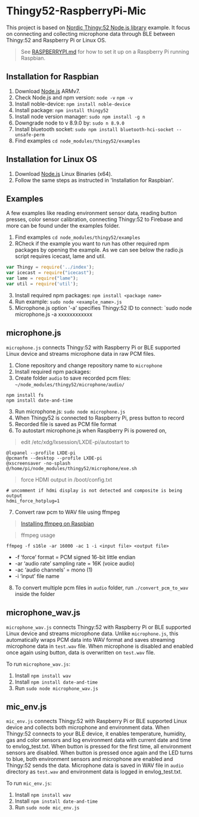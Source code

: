 # Thingy52-RaspberryPi-Mic
This project is based on [Nordic Thingy:52 Node.js library](https://github.com/NordicPlayground/Nordic-Thingy52-Nodejs/blob/master/README.md) example. It focus on connecting and collecting microphone data through BLE between Thingy:52 and Raspberry Pi or Linux OS. 

> See [RASPBERRYPI.md](https://github.com/NordicPlayground/Nordic-Thingy52-Nodejs/blob/master/RASPBERRYPI.md) for how to set it up on a Raspberry Pi running Raspbian.

## Installation for Raspbian 
1. Download [Node.js](https://nodejs.org/en/download/) ARMv7.
2. Check Node.js and npm version: `node -v` `npm -v`
3. Install noble-device: `npm install noble-device`
4. Install package: `npm install thingy52`
5. Install node version manager: `sudo npm install -g n`
6. Downgrade node to v 8.9.0 by: `sudo n 8.9.0`
7. Install bluetooth socket: `sudo npm install bluetooth-hci-socket --unsafe-perm`
8. Find examples `cd node_modules/thingy52/examples`

## Installation for Linux OS
1. Download [Node.js](https://nodejs.org/en/download/) Linux Binaries (x64).
2. Follow the same steps as instructed in 'Installation for Raspbian'.

## Examples
A few examples like reading environment sensor data, reading button presses, color sensor calibration, connecting Thingy:52 to Firebase and more can be found under the examples folder.
1. Find examples `cd node_modules/thingy52/examples`
2. RCheck if the example you want to run has other required npm packages by opening the example. As we can see below the radio.js script requires icecast, lame and util.
```javascript
var Thingy = require('../index');
var icecast = require("icecast");
var lame = require("lame");
var util = require('util');
```
3. Install required npm packages: `npm install <package name>`
4. Run example: `sudo node <example_name>.js`
5. Microphone.js option '-a' specifies Thingy:52 ID to connect: `sudo node microphone.js -a xxxxxxxxxxxx

## microphone.js
`microphone.js` connects Thingy:52 with Raspberry Pi or BLE supported Linux device and streams microphone data in raw PCM files.

1. Clone repository and change repository name to `microphone`
2. Install required npm packages: 
3. Create folder `audio` to save recorded pcm files: `~/node_modules/thingy52/microphone/audio/`
```
npm install fs
npm install date-and-time
```
3. Run microphone.js: `sudo node microphone.js`
4. When Thingy52 is connected to Raspberry Pi, press button to record
5. Recorded file is saved as PCM file format
6. To autostart microphone.js when Raspberry Pi is powered on,
> edit /etc/xdg/lxsession/LXDE-pi/autostart to
```
@lxpanel --profile LXDE-pi
@pcmanfm --desktop --profile LXDE-pi
@xscreensaver -no-splash
@/home/pi/node_modules/thingy52/microphone/exe.sh
```
> force HDMI output in /boot/config.txt 
```
# uncomment if hdmi display is not detected and composite is being output
hdmi_force_hotplug=1
``` 
7. Convert raw pcm to WAV file using ffmpeg
> [Installing ffmpeg on Raspbian](https://blog.naver.com/chandong83/220851288433)

> ffmpeg usage
```
ffmpeg -f s16le -ar 16000 -ac 1 -i <input file> <output file>
```
* -f ‘force’ format = PCM signed 16-bit little endian
* -ar ‘audio rate’ sampling rate = 16K (voice audio)
* -ac ‘audio channels’ = mono (1)
* -i ‘input’ file name 
8. To convert multiple pcm files in `audio` folder, run `./convert_pcm_to_wav` inside the folder 

## microphone_wav.js
`microphone_wav.js` connects Thingy:52 with Raspberry Pi or BLE supported Linux device and streams microphone data.
Unlike `microphone.js`, this automatically wraps PCM data into WAV format and saves streaming microphone data in `test.wav` file.
When microphone is disabled and enabled once again using button, data is overwritten on `test.wav` file. 

To run `microphone_wav.js`: 
1. Install `npm install wav`
2. Install `npm install date-and-time`
3. Run `sudo node microphone_wav.js`

## mic_env.js
`mic_env.js` connects Thingy:52 with Raspberry Pi or BLE supported Linux device and collects both microphone and environment data.
When Thingy:52 connects to your BLE device, it enables temperature, humidity, gas and color sensors and log environment data with current date and time to envlog_test.txt.
When button is pressed for the first time, all environment sensors are disabled. 
When button is pressed once again and the LED turns to blue, both environment sensors and microphone are enabled and Thingy:52 sends the data.
Microphone data is saved in WAV file in `audio` directory as `test.wav` and environment data is logged in envlog_test.txt.

To run `mic_env.js`:
1. Install `npm install wav`
2. Install `npm install date-and-time`
3. Run `sudo node mic_env.js`
